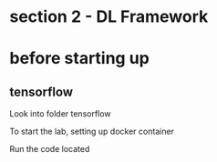 # section 2 - DL Framework

# before starting up

## tensorflow

Look into folder tensorflow

To start the lab, setting up docker container

Run the code located

#
